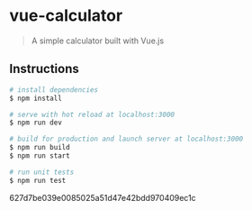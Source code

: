 # vue-calculator

> A simple calculator built with Vue.js

## Instructions

``` bash
# install dependencies
$ npm install

# serve with hot reload at localhost:3000
$ npm run dev

# build for production and launch server at localhost:3000
$ npm run build
$ npm run start

# run unit tests
$ npm run test
```

627d7be039e0085025a51d47e42bdd970409ec1c
